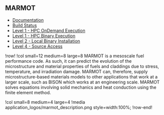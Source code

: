 ## MARMOT

- [Documentation](https://marmot-docs.hpcondemand.inl.gov/latest/)
- [Build Status](https://civet.inl.gov/repo/851/)
- [Level 1 - HPC OnDemand Execution](ncrc/applications/ncrc_ondemand_marmot.md)
- [Level 1 - HPC Binary Execution](ncrc/applications/ncrc_hpc_marmot.md)
- [Level 2 - Local Binary Installation](ncrc/applications/ncrc_conda_marmot.md)
- [Level 4 - Source Access](ncrc/applications/ncrc_develop_marmot.md)

!row!
!col small=12 medium=8 large=8
MARMOT is a mesoscale fuel performance code. As such, it can predict the evolution of the microstructure and material properties of fuels and claddings due to stress, temperature, and irradiation damage. MARMOT can, therefore, supply microstructure-based materials models to other applications that work at a larger scale, such as BISON which works at an engineering scale. MARMOT solves equations involving solid mechanics and heat conduction using the finite element method.

!col small=8 medium=4 large=4
!media application_logos/marmot_description.png style=width:100%;
!row-end!
